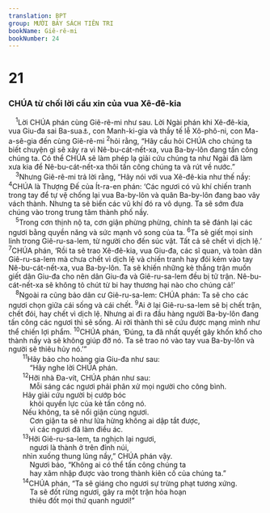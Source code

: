 ```yaml
---
translation: BPT
group: MƯỜI BẢY SÁCH TIÊN TRI
bookName: Giê-rê-mi 
bookNumber: 24
---
```


<div class="title"><h1>21</h1><h3>CHÚA từ chối lời cầu xin của vua Xê-đê-kia</h3></div>
<span class="verse gie_21_1"> <sup>1</sup>Lời CHÚA phán cùng Giê-rê-mi như sau. Lời Ngài phán khi Xê-đê-kia, vua Giu-đa sai Ba-sua<a data-toggle="tooltip" data-placement="bottom" title="Đây không phải là Ba-sua nói đến trong Giê 20:1.">⚓</a>, con Manh-ki-gia và thầy tế lễ Xô-phô-ni, con Ma-a-sê-gia đến cùng Giê-rê-mi</span>
<span class="verse gie_21_2"><sup>2</sup>hỏi rằng, “Hãy cầu hỏi CHÚA cho chúng ta biết chuyện gì sẽ xảy ra vì Nê-bu-cát-nết-xa, vua Ba-by-lôn đang tấn công chúng ta. Có thể CHÚA sẽ làm phép lạ giải cứu chúng ta như Ngài đã làm xưa kia để Nê-bu-cát-nết-xa thôi tấn công chúng ta và rút về nước.”<br/></span>
<span class="verse gie_21_3"> <sup>3</sup>Nhưng Giê-rê-mi trả lời rằng, “Hãy nói với vua Xê-đê-kia như thế nầy:</span>
<span class="verse gie_21_4"><sup>4</sup>CHÚA là Thượng Đế của Ít-ra-en phán: ‘Các ngươi có vũ khí chiến tranh trong tay để tự vệ chống lại vua Ba-by-lôn và quân Ba-by-lôn đang bao vây vách thành. Nhưng ta sẽ biến các vũ khí đó ra vô dụng. Ta sẽ sớm đưa chúng vào trong trung tâm thành phố nầy.<br/></span>
<span class="verse gie_21_5"> <sup>5</sup>Trong cơn thịnh nộ ta, cơn giận phừng phừng, chính ta sẽ đánh lại các ngươi bằng quyền năng và sức mạnh vô song của ta.</span>
<span class="verse gie_21_6"><sup>6</sup>Ta sẽ giết mọi sinh linh trong Giê-ru-sa-lem, từ người cho đến súc vật. Tất cả sẽ chết vì dịch lệ.’</span>
<span class="verse gie_21_7"><sup>7</sup>CHÚA phán, ‘Rồi ta sẽ trao Xê-đê-kia, vua Giu-đa, các sĩ quan, và toàn dân Giê-ru-sa-lem mà chưa chết vì dịch lệ và chiến tranh hay đói kém vào tay Nê-bu-cát-nết-xa, vua Ba-by-lôn. Ta sẽ khiến những kẻ thắng trận muốn giết dân Giu-đa cho nên dân Giu-đa và Giê-ru-sa-lem đều bị tử trận. Nê-bu-cát-nết-xa sẽ không tỏ chút từ bi hay thương hại nào cho chúng cả!’<br/></span>
<span class="verse gie_21_8"> <sup>8</sup>Ngoài ra cũng bảo dân cư Giê-ru-sa-lem: CHÚA phán: Ta sẽ cho các ngươi chọn giữa cái sống và cái chết.</span>
<span class="verse gie_21_9"><sup>9</sup>Ai ở lại Giê-ru-sa-lem sẽ bị chết trận, chết đói, hay chết vì dịch lệ. Nhưng ai đi ra đầu hàng người Ba-by-lôn đang tấn công các ngươi thì sẽ sống. Ai rời thành thì sẽ cứu được mạng mình như thể chiến lợi phẩm.</span>
<span class="verse gie_21_10"><sup>10</sup>CHÚA phán, ‘Đúng, ta đã nhất quyết gây khốn khổ cho thành nầy và sẽ không giúp đỡ nó. Ta sẽ trao nó vào tay vua Ba-by-lôn và người sẽ thiêu hủy nó.’”<br/></span>
<span class="verse gie_21_11">  <sup>11</sup>Hãy bảo cho hoàng gia Giu-đa như sau:<br/>   “Hãy nghe lời CHÚA phán.<br/></span>
<span class="verse gie_21_12">  <sup>12</sup>Hỡi nhà Đa-vít, CHÚA phán như sau:<br/>   Mỗi sáng các ngươi phải phân xử mọi người cho công bình.<br/>  Hãy giải cứu người bị cướp bóc<br/>   khỏi quyền lực của kẻ tấn công nó.<br/>  Nếu không, ta sẽ nổi giận cùng ngươi.<br/>   Cơn giận ta sẽ như lửa hừng không ai dập tắt được,<br/>   vì các ngươi đã làm điều ác.<br/></span>
<span class="verse gie_21_13">  <sup>13</sup>Hỡi Giê-ru-sa-lem, ta nghịch lại ngươi,<br/>   ngươi là thành ở trên đỉnh núi,<br/>  nhìn xuống thung lũng nầy,” CHÚA phán vậy.<br/>   Ngươi bảo, “Không ai có thể tấn công chúng ta<br/>   hay xâm nhập được vào trong thành kiên cố của chúng ta.”<br/></span>
<span class="verse gie_21_14">  <sup>14</sup>CHÚA phán, “Ta sẽ giáng cho ngươi sự trừng phạt tương xứng.<br/>   Ta sẽ đốt rừng ngươi, gây ra một trận hỏa hoạn<br/>   thiêu đốt mọi thứ quanh ngươi!”<br/></span>
